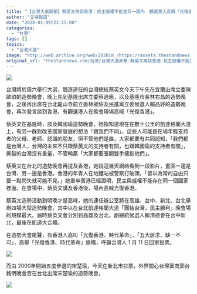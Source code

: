 ```yaml
---
title: "【台灣大選直擊】蔡英文再談香港：民主威權不能並存一國內　觀選港人高喊「光復香港」"
author: "立場報道"
date: "2020-01-09T23:15:00"
categories:
  - "台灣"
tags: []
topics:
  - "台灣大選"
image: "http://web.archive.org/web/2020im_/https://assets.thestandnews.com/media/photos/20200109-17_3UreL_h1sqn2g.png"
original_url: "thestandnews.com/台灣/台灣大選直擊-蔡英文再談香港-民主威權不能並存一國內-觀選港人高喊-光復香港"
---
```

![](http://web.archive.org/web/2020im_/https://assets.thestandnews.com/media/photos/20200109-17_3UreL_h1sqn2g.png)

台灣將於周六舉行大選，競逐連任的台灣總統蔡英文今天下午先在宜蘭出席立委陳歐珀的造勢晚會，晚上先到基隆出席立委蔡適應，以及基隆市長林右昌的造勢晚會，之後再出席在台北龍山寺前立委林昶佐及民進黨立委候選人賴品妤的造勢晚會，再次發言談到香港，有觀選港人在晚會現場高喊「光復香港」。

蔡英文在基隆時，談及韓國瑜造勢晚會，她指知道現在在數十公里的凱達格蘭大道上，有另一群對改革國家發展的想法「跟我們不同」，這些人可能是在場年輕支持者的父母、老師、認識的朋友，但不管他們是誰，大家都要有共同認知，「我們都是台灣人，台灣的未來不只跟蔡英文的支持者有關，也跟韓國瑜的支持者有關」，撕裂的台灣沒有重量，不管輸贏「大家都要張開雙手擁抱他們」。

蔡英文在台北的造勢晚會再提及香港，她說這幾天網絡看到一段影片，畫面一邊是台灣、另一邊是香港。香港的年青人在地鐵站被警察打破頭，「習以為常的自由只要一點閃失就可能不見。」她重申香港已經證明，民主與威權不能存在同一個國家裡面。在會場中，蔡英文講及香港後，場內高喊光復香港。

蔡英文造勢活動到明晚才是高峰，她的連任辦公室將在高雄、台中、新北、台北舉辦四場大型造勢晚會，其中以在台北凱達格蘭大道「團結台灣，民主勝利」晚會場的規模最大。屆時蔡英文會分別到高雄及台北，副總統候選人賴清德會在台中新北，最後在凱道大合體。

在造勢大會尾聲，有香港人高叫「光復香港、時代革命」，「五大訴求、缺一不可」，高舉「光復香港、時代革命」旗幟，呼籲台灣人 1 月 11 日回家投票。

![](http://web.archive.org/web/2020im_/https://assets.thestandnews.com/media/photos/81520093_2766819500070319_3030633437791780864_o_wW0Q7_gDbkjG3.jpg)

而由 2000年開始五度參選的宋楚瑜，今天在新北市拉票，外界關心台灣富商郭台銘明晚會否在台北出席宋楚瑜的造勢晚會。

![](http://web.archive.org/web/2020im_/https://assets.thestandnews.com/media/photos/82846500_10157688668161422_5147153133251592192_o-120copy_xWySO_9zxm87F.png)